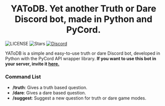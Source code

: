 <h1 align='center'>YAToDB. Yet another Truth or Dare Discord bot, made in Python and PyCord.</h1>

![LICENSE](https://img.shields.io/github/license/PyBotDevs/YAToDB)
![Stars](https://img.shields.io/github/stars/PyBotDevs/YAToDB)
[![Discord](https://img.shields.io/discord/880409977074888714?color=%235865F2&label=Discord&logo=discord&logoColor=%23FFFFFF)](https://discord.gg/b5pz8T6Yjr)

YAToDB is a simple and easy-to-use truth or dare Discord bot, developed in Python with the PyCord API wrapper library. **If you want to use this bot in your server, invite it [here.](https://discord.com/api/oauth2/authorize?client_id=1103327777467420723&permissions=274877908992&scope=bot%20applications.commands)** 

### Command List
* **/truth**: Gives a truth based question.
* **/dare**: Gives a dare based question.
* **/suggest**: Suggest a new question for truth or dare game modes.
